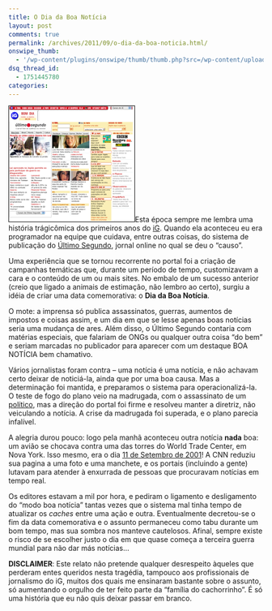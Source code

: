```yaml
---
title: O Dia da Boa Notícia
layout: post
comments: true
permalink: /archives/2011/09/o-dia-da-boa-noticia.html/
onswipe_thumb:
  - '/wp-content/plugins/onswipe/thumb/thumb.php?src=/wp-content/uploads/2011/09/ig2001.png&amp;w=600&amp;h=800&amp;zc=1&amp;q=75&amp;f=0'
dsq_thread_id:
  - 1751445780
categories:
---
```

[<img src="/wp-content/uploads/2011/09/ig2001_thumb.png" alt="Página do iG em 2001 (clique para ampliar)" title="Página do iG em 2001 (clique para ampliar)" width="248" height="228" class="alignleft size-full wp-image-6309" style="border:1px solid black" />][1]Esta época sempre me lembra uma história trágicômica dos primeiros anos do [iG][2]. Quando ela aconteceu eu era programador na equipe que cuidava, entre outras coisas, do sistema de publicação do [Último Segundo][3], jornal online no qual se deu o &#8220;causo&#8221;.

Uma experiência que se tornou recorrente no portal foi a criação de campanhas temáticas que, durante um período de tempo, customizavam a cara e o conteúdo de um ou mais sites. No embalo de um sucesso anterior (creio que ligado a animais de estimação, não lembro ao certo), surgiu a idéia de criar uma data comemorativa: o **Dia da Boa Notícia**.

O mote: a imprensa só publica assassinatos, guerras, aumentos de impostos e coisas assim, e um dia em que se lesse apenas boas notícias seria uma mudança de ares. Além disso, o Último Segundo contaria com matérias especiais, que falariam de ONGs ou qualquer outra coisa &#8220;do bem&#8221; e seriam marcadas no publicador para aparecer com um destaque BOA NOTÍCIA bem chamativo.

Vários jornalistas foram contra &#8211; uma notícia é uma notícia, e não achavam certo deixar de noticiá-la, ainda que por uma boa causa. Mas a determinação foi mantida, e preparamos o sistema para operacionalizá-la. O teste de fogo do plano veio na madrugada, com o assassinato de um [político][4], mas a direção do portal foi firme e resolveu manter a diretriz, não veiculando a notícia. A crise da madrugada foi superada, e o plano parecia infalível.

A alegria durou pouco: logo pela manhã aconteceu outra notícia **nada** boa: um avião se chocava contra uma das torres do World Trade Center, em Nova York. Isso mesmo, era o dia [11 de Setembro de 2001][5]! A CNN reduziu sua pagina a uma foto e uma manchete, e os portais (incluindo a gente) lutavam para atender à enxurrada de pessoas que procuravam notícias em tempo real.

Os editores estavam a mil por hora, e pediram o ligamento e desligamento do &#8220;modo boa notícia&#8221; tantas vezes que o sistema mal tinha tempo de atualizar os *caches* entre uma ação e outra. Eventualmente decretou-se o fim da data comemorativa e o assunto permaneceu como tabu durante um bom tempo, mas sua sombra nos manteve cautelosos. Afinal, sempre existe o risco de se escolher justo o dia em que quase começa a terceira guerra mundial para não dar más notícias&#8230;

**DISCLAIMER**: Este relato não pretende qualquer desrespeito àqueles que perderam entes queridos nesta tragédia, tampouco aos profissionais de jornalismo do iG, muitos dos quais me ensinaram bastante sobre o assunto, só aumentando o orgulho de ter feito parte da &#8220;família do cachorrinho&#8221;. É só uma história que eu não quis deixar passar em branco.

 [1]: /wp-content/uploads/2011/09/ig2001.png
 [2]: http://www.ig.com.br
 [3]: http://ultimosegundo.ig.com.br/
 [4]: http://pt.wikipedia.org/wiki/Ant%C3%B4nio_da_Costa_Santos
 [5]: http://pt.wikipedia.org/wiki/Ataques_de_11_de_setembro_de_2001
